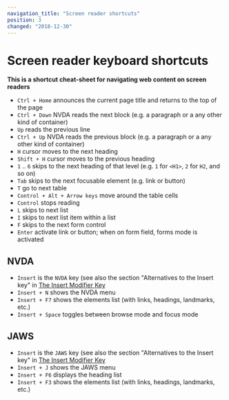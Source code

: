 ```yaml
---
navigation_title: "Screen reader shortcuts"
position: 3
changed: "2018-12-30"
---
```


# Screen reader keyboard shortcuts

**This is a shortcut cheat-sheet for navigating web content on screen readers**


- `Ctrl + Home` announces the current page title and returns to the top of the page
- `Ctrl + Down` NVDA reads the next block (e.g. a paragraph or a any other kind of container)
- `Up` reads the previous line
- `Ctrl + Up` NVDA reads the previous block (e.g. a paragraph or a any other kind of container)
- `H` cursor moves to the next heading
- `Shift + H` cursor moves to the previous heading
- `1` .. `6` skips to the next heading of that level (e.g. `1` for `<H1>`, `2` for `H2`, and so on)
- `Tab` skips to the next focusable element (e.g. link or button)
- `T` go to next table
- `Control + Alt + Arrow keys` move around the table cells
- `Control` stops reading
- `L` skips to next list
- `I` skips to next list item within a list
- `F` skips to the next form control
- `Enter` activate link or button; when on form field, forms mode is activated


## NVDA

- `Insert` is the `NVDA` key (see also the section "Alternatives to the Insert key" in [The Insert Modifier Key](/knowledge/desktop-screen-readers/insert-modifier-key)
- `Insert + N` shows the NVDA menu
- `Insert + F7` shows the elements list (with links, headings, landmarks, etc.)
- `Insert + Space` toggles between browse mode and focus mode

## JAWS

- `Insert` is the `JAWS` key (see also the section "Alternatives to the Insert key" in [The Insert Modifier Key](/knowledge/desktop-screen-readers/insert-modifier-key)
- `Insert + J` shows the JAWS menu
- `Insert + F6` displays the heading list
- `Insert + F3` shows the elements list (with links, headings, landmarks, etc.)
